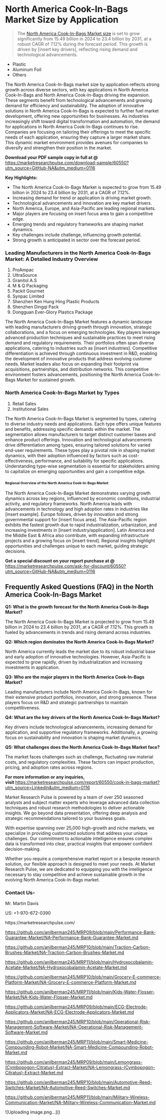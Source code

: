<h1>North America Cook-In-Bags Market&nbsp;Size by Application</h1><blockquote><p>The <a href="https://marketresearchpulse.com/download-sample/60550?utm_source=GitHub-NA&amp;utm_medium=0116">North America Cook-In-Bags Market size</a> is set to grow significantly from 15.49 billion in 2024 to 23.4 billion by 2031, at a robust CAGR of 7.12% during the forecast period. This growth is driven by [insert key drivers], reflecting rising demand and technological advancements.</p></blockquote><ul><li>Plastic<li> Aluminum Foil<li> Others</li></ul><p>The North America Cook-In-Bags market size by application reflects strong growth across diverse sectors, with key applications in North America Cook-In-Bags and North America Cook-In-Bags driving the expansion. These segments benefit from technological advancements and growing demand for efficiency and sustainability. The adoption of innovative solutions in North America Cook-In-Bags is expected to further fuel market development, offering new opportunities for businesses. As industries increasingly shift toward digital transformation and automation, the demand for applications in North America Cook-In-Bags continues to rise. Companies are focusing on tailoring their offerings to meet the specific needs of each application, ensuring they capture a larger market share. This dynamic market environment provides avenues for companies to diversify and strengthen their position in the market.</p><p><strong>Download your PDF sample copy in full at @ </strong><a href="https://marketresearchpulse.com/download-sample/60550?utm_source=GitHub-NA&amp;utm_medium=0116">https://marketresearchpulse.com/download-sample/60550?utm_source=GitHub-NA&amp;utm_medium=0116</a></p><p><strong>Key Highlights: </strong></p><ul><li>The North America Cook-In-Bags Market is expected to grow from 15.49 billion in 2024 to 23.4 billion by 2031, at a CAGR of 7.12%.</li><li>Increasing demand for trend or application is driving market growth.</li><li>Technological advancements and innovation are key market drivers.</li><li>North America, Europe, and Asia-Pacific are leading regional markets.</li><li>Major players are focusing on insert focus area to gain a competitive edge.</li><li>Emerging trends and regulatory frameworks are shaping market dynamics.</li><li>Key challenges include challenge, influencing growth potential.</li><li>Strong growth is anticipated in sector over the forecast period.</li></ul><h3>Leading Manufacturers in the North America Cook-In-Bags Market: A Detailed Industry Overview</h3><ol><li>ProAmpac</li><li>UltraSource</li><li>Granitol A.S</li><li>M & Q Packaging</li><li>Packit Gourmet</li><li>Synpac Limited</li><li>Shenzhen Ken Hung Hing Plastic Products</li><li>Shenzhen Dingqi Pack</li><li>Dongguan Ever-Glory Plastics Package</li></ol><div class="flex max-w-full flex-col flex-grow"><div class="min-h-8 text-message flex w-full flex-col items-end gap-2 whitespace-normal break-words [.text-message+&amp;]:mt-5" dir="auto" data-message-author-role="assistant" data-message-id="fd8432e4-4910-450d-b182-61b7bfb0a01f" data-message-model-slug="gpt-4o"><div class="flex w-full flex-col gap-1 empty:hidden first:pt-[3px]"><div class="markdown prose w-full break-words dark:prose-invert light"><p>The North America Cook-In-Bags Market features a dynamic landscape with leading manufacturers driving growth through innovation, strategic collaborations, and a focus on emerging technologies. Key players leverage advanced production techniques and sustainable practices to meet rising demand and regulatory requirements. Their portfolios often span diverse applications, catering to industries such as [insert industries]. Competitive differentiation is achieved through continuous investment in R&amp;D, enabling the development of innovative products that address evolving customer needs. Market leaders also focus on expanding their footprint via acquisitions, partnerships, and distribution networks. This competitive environment fosters advancements, positioning the North America Cook-In-Bags Market for sustained growth.</p></div></div></div></div><h3>North America Cook-In-Bags Market by Types</h3><ol><li>Retail Sales<li> Institutional Sales</li></ol><div class="flex max-w-full flex-col flex-grow"><div class="min-h-8 text-message flex w-full flex-col items-end gap-2 whitespace-normal break-words [.text-message+&amp;]:mt-5" dir="auto" data-message-author-role="assistant" data-message-id="084470be-0bb7-4664-bddf-5156b4f41249" data-message-model-slug="gpt-4o-mini"><div class="flex w-full flex-col gap-1 empty:hidden first:pt-[3px]"><div class="markdown prose w-full break-words dark:prose-invert light"><p>The North America Cook-In-Bags Market is segmented by types, catering to diverse industry needs and applications. Each type offers unique features and benefits, addressing specific demands within the market. The segmentation allows manufacturers to target distinct customer bases and enhance product offerings. Innovation and technological advancements drive differentiation among types, ensuring tailored solutions for varied end-user requirements. These types play a pivotal role in shaping market dynamics, with their adoption influenced by factors such as cost-effectiveness, performance, and suitability for specific applications. Understanding type-wise segmentation is essential for stakeholders aiming to capitalize on emerging opportunities and gain a competitive edge.</p></div></div></div></div><h3><span style="font-size: 11px;">Regional Overview of the North America Cook-In-Bags Market</span></h3><div class="flex max-w-full flex-col flex-grow"><div class="min-h-8 text-message flex w-full flex-col items-end gap-2 whitespace-normal break-words [.text-message+&amp;]:mt-5" dir="auto" data-message-author-role="assistant" data-message-id="e9038762-ce64-4e30-91c9-9bd413514231" data-message-model-slug="gpt-4o-mini"><div class="flex w-full flex-col gap-1 empty:hidden first:pt-[3px]"><div class="markdown prose w-full break-words dark:prose-invert light"><p>The North America Cook-In-Bags Market demonstrates varying growth dynamics across key regions, influenced by economic conditions, industrial activity, and regulatory frameworks. North America leads with advancements in technology and high adoption rates in industries like [insert example]. Europe follows, driven by innovation and strong governmental support for [insert focus area]. The Asia-Pacific region exhibits the fastest growth due to rapid industrialization, urbanization, and increasing investments in [insert industry/application]. Latin America and the Middle East &amp; Africa also contribute, with expanding infrastructure projects and a growing focus on [insert trend]. Regional insights highlight opportunities and challenges unique to each market, guiding strategic decisions.</p></div></div></div></div><p><strong>Get a special discount on your report purchase at @ </strong><a href="https://marketresearchpulse.com/ask-for-discount/60550?utm_source=GitHub-NA&amp;utm_medium=0116">https://marketresearchpulse.com/ask-for-discount/60550?utm_source=GitHub-NA&amp;utm_medium=0116</a></p><h2>Frequently Asked Questions (FAQ) in the North America Cook-In-Bags Market</h2><p><strong>Q1: What is the growth forecast for the North America Cook-In-Bags Market?</strong></p><p>The North America Cook-In-Bags Market is projected to grow from 15.49 billion in 2024 to 23.4 billion by 2031, at a CAGR of 7.12%. This growth is fueled by advancements in trends and rising demand across industries.</p><p><strong>Q2: Which region dominates the North America Cook-In-Bags Market?</strong></p><p>North America currently leads the market due to its robust industrial base and early adoption of innovative technologies. However, Asia-Pacific is expected to grow rapidly, driven by industrialization and increasing investments in application.</p><p><strong>Q3: Who are the major players in the North America Cook-In-Bags Market?</strong></p><p>Leading manufacturers include North America Cook-In-Bags, known for their extensive product portfolios, innovation, and strong presence. These players focus on R&amp;D and strategic partnerships to maintain competitiveness.</p><p><strong>Q4: What are the key drivers of the North America Cook-In-Bags Market?</strong></p><p>Key drivers include technological advancements, increasing demand for application, and supportive regulatory frameworks. Additionally, a growing focus on sustainability and innovation is shaping market dynamics.</p><p><strong>Q5: What challenges does the North America Cook-In-Bags Market face?</strong></p><p>The market faces challenges such as challenge, fluctuating raw material costs, and regulatory complexities. These factors can impact production, pricing, and adoption rates across regions.</p><p><strong>For more information or any inquiries, visit&nbsp;</strong><a href="https://marketresearchpulse.com/report/60550/cook-in-bags-market?utm_source=Linkedin&utm_medium=0116">https://marketresearchpulse.com/report/60550/cook-in-bags-market?utm_source=Linkedin&utm_medium=0116</a></p><p>Market Research Pulse is powered by a team of over 250 seasoned analysts and subject matter experts who leverage advanced data collection techniques and robust research methodologies to deliver actionable insights. We go beyond data presentation, offering deep analysis and strategic recommendations tailored to your business goals.</p><p>With expertise spanning over 25,000 high-growth and niche markets, we specialize in providing customized solutions that address your unique challenges. Our commitment to actionable intelligence ensures complex data is transformed into clear, practical insights that empower confident decision-making.</p><p>Whether you require a comprehensive market report or a bespoke research solution, our flexible approach is designed to meet your needs. At Market Research Pulse, we are dedicated to equipping you with the intelligence necessary to stay competitive and achieve sustainable growth in the evolving North America Cook-In-Bags market.</p><h3><strong>Contact Us-</strong></h3><p>Mr. Martin Davis</p><p>US: +1-970-672-0390</p><p>https://marketresearchpulse.com/</p><p><a href="https://github.com/anilberman245/MRP09/blob/main/Performance-Bank-Guarantee-Market/NA-Performance-Bank-Guarantee-Market.md">https://github.com/anilberman245/MRP09/blob/main/Performance-Bank-Guarantee-Market/NA-Performance-Bank-Guarantee-Market.md</a></p><p><a href="https://github.com/anilberman245/MRP10/blob/main/Traction-Carbon-Brushes-Market/NA-Traction-Carbon-Brushes-Market.md">https://github.com/anilberman245/MRP10/blob/main/Traction-Carbon-Brushes-Market/NA-Traction-Carbon-Brushes-Market.md</a></p><p><a href="https://github.com/anilberman245/MRP11/blob/main/Hydroxocobalamin-Acetate-Market/NA-Hydroxocobalamin-Acetate-Market.md">https://github.com/anilberman245/MRP11/blob/main/Hydroxocobalamin-Acetate-Market/NA-Hydroxocobalamin-Acetate-Market.md</a></p><p><a href="https://github.com/anilberman245/MRP10/blob/main/Grocery-E-commerce-Platform-Market/NA-Grocery-E-commerce-Platform-Market.md">https://github.com/anilberman245/MRP10/blob/main/Grocery-E-commerce-Platform-Market/NA-Grocery-E-commerce-Platform-Market.md</a></p><p><a href="https://github.com/anilberman245/MRP11/blob/main/Kids-Water-Flosser-Market/NA-Kids-Water-Flosser-Market.md">https://github.com/anilberman245/MRP11/blob/main/Kids-Water-Flosser-Market/NA-Kids-Water-Flosser-Market.md</a></p><p><a href="https://github.com/anilberman245/MRP09/blob/main/ECG-Electrode-Applicators-Market/NA-ECG-Electrode-Applicators-Market.md">https://github.com/anilberman245/MRP09/blob/main/ECG-Electrode-Applicators-Market/NA-ECG-Electrode-Applicators-Market.md</a></p><p><a href="https://github.com/anilberman245/MRP10/blob/main/Operational-Risk-Management-Software-Market/NA-Operational-Risk-Management-Software-Market.md">https://github.com/anilberman245/MRP10/blob/main/Operational-Risk-Management-Software-Market/NA-Operational-Risk-Management-Software-Market.md</a></p><p><a href="https://github.com/anilberman245/MRP11/blob/main/Smart-Medicine-Compounding-Robot-Market/NA-Smart-Medicine-Compounding-Robot-Market.md">https://github.com/anilberman245/MRP11/blob/main/Smart-Medicine-Compounding-Robot-Market/NA-Smart-Medicine-Compounding-Robot-Market.md</a></p><p><a href="https://github.com/anilberman245/MRP09/blob/main/Lemongrass-(Cymbopogon-Citratus)-Extract-Market/NA-Lemongrass-(Cymbopogon-Citratus)-Extract-Market.md">https://github.com/anilberman245/MRP09/blob/main/Lemongrass-(Cymbopogon-Citratus)-Extract-Market/NA-Lemongrass-(Cymbopogon-Citratus)-Extract-Market.md</a></p><p><a href="https://github.com/anilberman245/MRP10/blob/main/Automotive-Reed-Switches-Market/NA-Automotive-Reed-Switches-Market.md">https://github.com/anilberman245/MRP10/blob/main/Automotive-Reed-Switches-Market/NA-Automotive-Reed-Switches-Market.md</a></p><p><a href="https://github.com/anilberman245/MRP11/blob/main/Military-Wireless-Communication-Market/NA-Military-Wireless-Communication-Market.md">https://github.com/anilberman245/MRP11/blob/main/Military-Wireless-Communication-Market/NA-Military-Wireless-Communication-Market.md</a></p>
![Uploading image.png…]()
